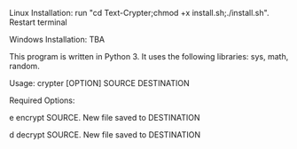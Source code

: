 Linux Installation: run "cd Text-Crypter;chmod +x install.sh;./install.sh". Restart terminal
  
Windows Installation: TBA

This program is written in Python 3. It uses the following libraries: sys, math, random.

Usage: crypter [OPTION] SOURCE DESTINATION

Required Options:

  e   encrypt SOURCE. New file saved to DESTINATION
  
  d   decrypt SOURCE. New file saved to DESTINATION
